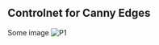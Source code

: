 ## Controlnet for Canny Edges

Some image
![P1](https://github.com/anilbhatt1/Deeplearning-EVA8-Phase1/blob/master/Controlnet-canny/images/P1.png)
